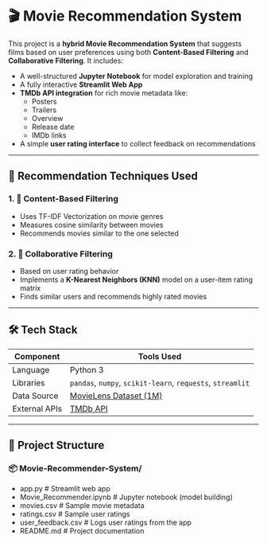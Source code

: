 # 🎬 Movie Recommendation System

This project is a **hybrid Movie Recommendation System** that suggests films based on user preferences using both **Content-Based Filtering** and **Collaborative Filtering**. It includes:

- A well-structured **Jupyter Notebook** for model exploration and training
- A fully interactive **Streamlit Web App**
- **TMDb API integration** for rich movie metadata like:
  - Posters
  - Trailers
  - Overview
  - Release date
  - IMDb links
- A simple **user rating interface** to collect feedback on recommendations

---

## 🧠 Recommendation Techniques Used

### 1. 🎯 Content-Based Filtering
- Uses TF-IDF Vectorization on movie genres
- Measures cosine similarity between movies
- Recommends movies similar to the one selected

### 2. 👥 Collaborative Filtering
- Based on user rating behavior
- Implements a **K-Nearest Neighbors (KNN)** model on a user-item rating matrix
- Finds similar users and recommends highly rated movies

---

## 🛠 Tech Stack

| Component         | Tools Used                                  |
|------------------|----------------------------------------------|
| Language         | Python 3                                     |
| Libraries        | `pandas`, `numpy`, `scikit-learn`, `requests`, `streamlit` |
| Data Source      | [MovieLens Dataset (1M)](https://grouplens.org/datasets/movielens/) |
| External APIs    | [TMDb API](https://www.themoviedb.org/documentation/api) |

---

## 📁 Project Structure
### 📦 Movie-Recommender-System/
- app.py # Streamlit web app
- Movie_Recommender.ipynb # Jupyter notebook (model building)
- movies.csv # Sample movie metadata
- ratings.csv # Sample user ratings
- user_feedback.csv # Logs user ratings from the app
- README.md # Project documentation
